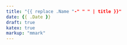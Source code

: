 ```yaml
---
title: "{{ replace .Name "-" " " | title }}"
date: {{ .Date }}
draft: true
katex: true
markup: "mmark"
---
```


